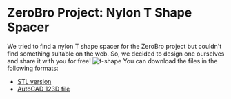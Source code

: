 # ZeroBro Project: Nylon T Shape Spacer

We tried to find a nylon T shape spacer for the ZeroBro project but couldn't find something suitable on the web. So, we decided to design one ourselves and share it with you for free!
![t-shape]("https://raw.githubusercontent.com/proxytype/ZeroBro/main/3D/Nylon-T-Spacer/t-stand.PNG")
You can download the files in the following formats:
- [STL version](#)
- [AutoCAD 123D file](#)
